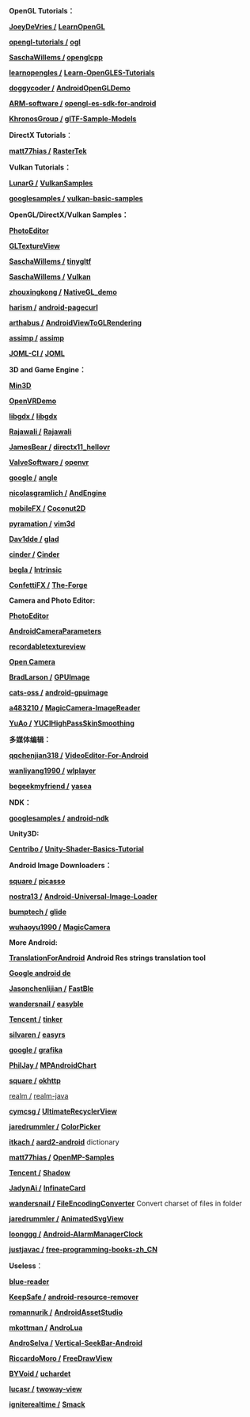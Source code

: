   
**OpenGL Tutorials：**

[**JoeyDeVries /**](https://github.com/JoeyDeVries/LearnOpenGL) [](https://github.com/JoeyDeVries/LearnOpenGL) [**LearnOpenGL**](https://github.com/JoeyDeVries/LearnOpenGL)

[**opengl-tutorials /**](https://github.com/opengl-tutorials/ogl) [](https://github.com/opengl-tutorials/ogl) [**ogl**](https://github.com/opengl-tutorials/ogl)

**[SaschaWillems /](https://github.com/SaschaWillems/openglcpp) [](https://github.com/SaschaWillems/openglcpp) [openglcpp](https://github.com/SaschaWillems/openglcpp)**

[**learnopengles /**](https://github.com/learnopengles/Learn-OpenGLES-Tutorials) [](https://github.com/learnopengles/Learn-OpenGLES-Tutorials) [**Learn-OpenGLES-Tutorials**](https://github.com/learnopengles/Learn-OpenGLES-Tutorials)

[**doggycoder /**](https://github.com/doggycoder/AndroidOpenGLDemo) [](https://github.com/doggycoder/AndroidOpenGLDemo) [**AndroidOpenGLDemo**](https://github.com/doggycoder/AndroidOpenGLDemo)

[**ARM-software /**](https://github.com/ARM-software/opengl-es-sdk-for-android) [](https://github.com/ARM-software/opengl-es-sdk-for-android) [**opengl-es-sdk-for-android**](https://github.com/ARM-software/opengl-es-sdk-for-android)

[**KhronosGroup /**](https://github.com/KhronosGroup/glTF-Sample-Models) [](https://github.com/KhronosGroup/glTF-Sample-Models) [**glTF-Sample-Models**](https://github.com/KhronosGroup/glTF-Sample-Models)

**DirectX Tutorials**：

[**matt77hias /**](https://github.com/matt77hias/RasterTek) [](https://github.com/matt77hias/RasterTek) [**RasterTek**](https://github.com/matt77hias/RasterTek)

**Vulkan Tutorials：**

[**LunarG /**](https://github.com/LunarG/VulkanSamples) [](https://github.com/LunarG/VulkanSamples) [**VulkanSamples**](https://github.com/LunarG/VulkanSamples)

[**googlesamples /**](https://github.com/googlesamples/vulkan-basic-samples) [](https://github.com/googlesamples/vulkan-basic-samples) [**vulkan-basic-samples**](https://github.com/googlesamples/vulkan-basic-samples)

**OpenGL/DirectX/Vulkan Samples：**

**[PhotoEditor](https://github.com/zoozooll/PhotoEditor)**

**[GLTextureView](https://github.com/zoozooll/GLTextureView)**

[**SaschaWillems /**](https://github.com/SaschaWillems/tinygltf) [](https://github.com/SaschaWillems/tinygltf) [**tinygltf**](https://github.com/SaschaWillems/tinygltf)

[**SaschaWillems /**](https://github.com/SaschaWillems/Vulkan) [](https://github.com/SaschaWillems/Vulkan) [**Vulkan**](https://github.com/SaschaWillems/Vulkan)

[**zhouxingkong /**](https://github.com/zhouxingkong/NativeGL_demo) [](https://github.com/zhouxingkong/NativeGL_demo) [**NativeGL_demo**](https://github.com/zhouxingkong/NativeGL_demo)

[**harism /**](https://github.com/harism/android-pagecurl) [](https://github.com/harism/android-pagecurl) [**android-pagecurl**](https://github.com/harism/android-pagecurl)

[**arthabus /**](https://github.com/arthabus/AndroidViewToGLRendering) [](https://github.com/arthabus/AndroidViewToGLRendering) [**AndroidViewToGLRendering**](https://github.com/arthabus/AndroidViewToGLRendering)

[**assimp /**](https://github.com/assimp/assimp) [](https://github.com/assimp/assimp) [**assimp**](https://github.com/assimp/assimp)

[**JOML-CI /**](https://github.com/JOML-CI/JOML) [](https://github.com/JOML-CI/JOML) [**JOML**](https://github.com/JOML-CI/JOML)

**3D and Game Engine：**

**[Min3D](https://github.com/zoozooll/Min3D)**

**[OpenVRDemo](https://github.com/zoozooll/OpenVRDemo)**

[**libgdx /**](https://github.com/libgdx/libgdx) [](https://github.com/libgdx/libgdx) [**libgdx**](https://github.com/libgdx/libgdx)

[**Rajawali /**](https://github.com/Rajawali/Rajawali) [](https://github.com/Rajawali/Rajawali) [**Rajawali**](https://github.com/Rajawali/Rajawali)

[**JamesBear /**](https://github.com/JamesBear/directx11_hellovr) [](https://github.com/JamesBear/directx11_hellovr) [**directx11_hellovr**](https://github.com/JamesBear/directx11_hellovr)

[**ValveSoftware /**](https://github.com/ValveSoftware/openvr) [](https://github.com/ValveSoftware/openvr) [**openvr**](https://github.com/ValveSoftware/openvr)

[**google /**](https://github.com/google/angle) [](https://github.com/google/angle) [**angle**](https://github.com/google/angle)

[**nicolasgramlich /**](https://github.com/nicolasgramlich/AndEngine) [](https://github.com/nicolasgramlich/AndEngine) [**AndEngine**](https://github.com/nicolasgramlich/AndEngine)

[**mobileFX /**](https://github.com/mobileFX/Coconut2D) [](https://github.com/mobileFX/Coconut2D) [**Coconut2D**](https://github.com/mobileFX/Coconut2D)

[**pyramation /**](https://github.com/pyramation/vim3d) [](https://github.com/pyramation/vim3d) [**vim3d**](https://github.com/pyramation/vim3d)

[**Dav1dde /**](https://github.com/Dav1dde/glad) [](https://github.com/Dav1dde/glad) [**glad**](https://github.com/Dav1dde/glad)

[**cinder /**](https://github.com/cinder/Cinder) [](https://github.com/cinder/Cinder) [**Cinder**](https://github.com/cinder/Cinder)

[**begla /**](https://github.com/begla/Intrinsic) [](https://github.com/begla/Intrinsic) [**Intrinsic**](https://github.com/begla/Intrinsic)

[**ConfettiFX /**](https://github.com/ConfettiFX/The-Forge) [](https://github.com/ConfettiFX/The-Forge) [**The-Forge**](https://github.com/ConfettiFX/The-Forge)

**Camera and Photo Editor:**

**[PhotoEditor](https://github.com/zoozooll/PhotoEditor)**

**[AndroidCameraParameters](https://github.com/zoozooll/AndroidCameraParameters)**

**[recordabletextureview](https://github.com/zoozooll/recordabletextureview)**

**[Open Camera](https://sourceforge.net/p/opencamera/code/ci/master/tree/)**

[**BradLarson /**](https://github.com/BradLarson/GPUImage) [](https://github.com/BradLarson/GPUImage) [**GPUImage**](https://github.com/BradLarson/GPUImage)

[**cats-oss /**](https://github.com/cats-oss/android-gpuimage) [](https://github.com/cats-oss/android-gpuimage) [**android-gpuimage**](https://github.com/cats-oss/android-gpuimage)

[**a483210 /**](https://github.com/a483210/MagicCamera-ImageReader) [](https://github.com/a483210/MagicCamera-ImageReader) [**MagicCamera-ImageReader**](https://github.com/a483210/MagicCamera-ImageReader)

[**YuAo /**](https://github.com/YuAo/YUCIHighPassSkinSmoothing) [](https://github.com/YuAo/YUCIHighPassSkinSmoothing) [**YUCIHighPassSkinSmoothing**](https://github.com/YuAo/YUCIHighPassSkinSmoothing)

**多媒体编辑：**

[**qqchenjian318 /**](https://github.com/qqchenjian318/VideoEditor-For-Android) [](https://github.com/qqchenjian318/VideoEditor-For-Android) [**VideoEditor-For-Android**](https://github.com/qqchenjian318/VideoEditor-For-Android)

[**wanliyang1990 /**](https://github.com/wanliyang1990/wlplayer) [](https://github.com/wanliyang1990/wlplayer) [**wlplayer**](https://github.com/wanliyang1990/wlplayer)

[**begeekmyfriend /**](https://github.com/begeekmyfriend/yasea) [](https://github.com/begeekmyfriend/yasea) [**yasea**](https://github.com/begeekmyfriend/yasea)

**NDK：**

[**googlesamples /**](https://github.com/googlesamples/android-ndk) [](https://github.com/googlesamples/android-ndk) [**android-ndk**](https://github.com/googlesamples/android-ndk)

**Unity3D:**

[**Centribo /**](https://github.com/Centribo/Unity-Shader-Basics-Tutorial) [](https://github.com/Centribo/Unity-Shader-Basics-Tutorial) [**Unity-Shader-Basics-Tutorial**](https://github.com/Centribo/Unity-Shader-Basics-Tutorial)

**Android Image Downloaders：**

[**square /**](https://github.com/square/picasso) [](https://github.com/square/picasso) [**picasso**](https://github.com/square/picasso)

[**nostra13 /**](https://github.com/nostra13/Android-Universal-Image-Loader) [](https://github.com/nostra13/Android-Universal-Image-Loader) [**Android-Universal-Image-Loader**](https://github.com/nostra13/Android-Universal-Image-Loader)

[**bumptech /**](https://github.com/bumptech/glide) [](https://github.com/bumptech/glide) [**glide**](https://github.com/bumptech/glide)

[**wuhaoyu1990 /**](https://github.com/wuhaoyu1990/MagicCamera) [](https://github.com/wuhaoyu1990/MagicCamera) [**MagicCamera**](https://github.com/wuhaoyu1990/MagicCamera)

**More Android:**

**[TranslationForAndroid](https://github.com/zoozooll/TranslationForAndroid)** **Android Res strings translation tool**

**[Google android de](https://android.googlesource.com/platform/development.git)**

[**Jasonchenlijian /**](https://github.com/Jasonchenlijian/FastBle) [](https://github.com/Jasonchenlijian/FastBle) [**FastBle**](https://github.com/Jasonchenlijian/FastBle)

[**wandersnail /**](https://github.com/wandersnail/easyble) [](https://github.com/wandersnail/easyble) [**easyble**](https://github.com/wandersnail/easyble)

[**Tencent /**](https://github.com/Tencent/tinker) [](https://github.com/Tencent/tinker) [**tinker**](https://github.com/Tencent/tinker)

[**silvaren /**](https://github.com/silvaren/easyrs) [](https://github.com/silvaren/easyrs) [**easyrs**](https://github.com/silvaren/easyrs)

[**google /**](https://github.com/google/grafika) [](https://github.com/google/grafika) [**grafika**](https://github.com/google/grafika)

[**PhilJay /**](https://github.com/PhilJay/MPAndroidChart) [](https://github.com/PhilJay/MPAndroidChart) [**MPAndroidChart**](https://github.com/PhilJay/MPAndroidChart)

[**square /**](https://github.com/square/okhttp) [](https://github.com/square/okhttp) [**okhttp**](https://github.com/square/okhttp)

[realm /](https://github.com/realm/realm-java) [](https://github.com/realm/realm-java) [realm-java](https://github.com/realm/realm-java)

[**cymcsg /**](https://github.com/cymcsg/UltimateRecyclerView) [](https://github.com/cymcsg/UltimateRecyclerView) [**UltimateRecyclerView**](https://github.com/cymcsg/UltimateRecyclerView)

[**jaredrummler /**](https://github.com/jaredrummler/ColorPicker) [](https://github.com/jaredrummler/ColorPicker) [**ColorPicker**](https://github.com/jaredrummler/ColorPicker)

[**itkach /**](https://github.com/itkach/aard2-android) [](https://github.com/itkach/aard2-android) [**aard2-android**](https://github.com/itkach/aard2-android)  dictionary

[**matt77hias /**](https://github.com/matt77hias/OpenMP-Samples) [](https://github.com/matt77hias/OpenMP-Samples) [**OpenMP-Samples**](https://github.com/matt77hias/OpenMP-Samples)

[**Tencent /**](https://github.com/Tencent/Shadow) [](https://github.com/Tencent/Shadow) [**Shadow**](https://github.com/Tencent/Shadow)

[**JadynAi /**](https://github.com/JadynAi/InfinateCard) [](https://github.com/JadynAi/InfinateCard) [**InfinateCard**](https://github.com/JadynAi/InfinateCard)

[**wandersnail /**](https://github.com/wandersnail/FileEncodingConverter) [](https://github.com/wandersnail/FileEncodingConverter) [**FileEncodingConverter**](https://github.com/wandersnail/FileEncodingConverter) Convert charset of files in folder

[**jaredrummler /**](https://github.com/jaredrummler/AnimatedSvgView) [](https://github.com/jaredrummler/AnimatedSvgView) [**AnimatedSvgView**](https://github.com/jaredrummler/AnimatedSvgView)

[**loonggg /**](https://github.com/loonggg/Android-AlarmManagerClock) [](https://github.com/loonggg/Android-AlarmManagerClock) [**Android-AlarmManagerClock**](https://github.com/loonggg/Android-AlarmManagerClock)

[**justjavac /**](https://github.com/justjavac/free-programming-books-zh_CN) [](https://github.com/justjavac/free-programming-books-zh_CN) [**free-programming-books-zh_CN**](https://github.com/justjavac/free-programming-books-zh_CN)

**Useless**：

**[blue-reader](https://github.com/zoozooll/blue-reader)**

[**KeepSafe /**](https://github.com/KeepSafe/android-resource-remover) [](https://github.com/KeepSafe/android-resource-remover) [**android-resource-remover**](https://github.com/KeepSafe/android-resource-remover)

[**romannurik /**](https://github.com/romannurik/AndroidAssetStudio) [](https://github.com/romannurik/AndroidAssetStudio) [**AndroidAssetStudio**](https://github.com/romannurik/AndroidAssetStudio)

[**mkottman /**](https://github.com/mkottman/AndroLua) [](https://github.com/mkottman/AndroLua) [**AndroLua**](https://github.com/mkottman/AndroLua)

[**AndroSelva /**](https://github.com/AndroSelva/Vertical-SeekBar-Android) [](https://github.com/AndroSelva/Vertical-SeekBar-Android) [**Vertical-SeekBar-Android**](https://github.com/AndroSelva/Vertical-SeekBar-Android)

[**RiccardoMoro /**](https://github.com/RiccardoMoro/FreeDrawView) [](https://github.com/RiccardoMoro/FreeDrawView) [**FreeDrawView**](https://github.com/RiccardoMoro/FreeDrawView)

[**BYVoid /**](https://github.com/BYVoid/uchardet) [](https://github.com/BYVoid/uchardet) [**uchardet**](https://github.com/BYVoid/uchardet)

[**lucasr /**](https://github.com/lucasr/twoway-view) [](https://github.com/lucasr/twoway-view) [**twoway-view**](https://github.com/lucasr/twoway-view)

[**igniterealtime /**](https://github.com/igniterealtime/Smack) [](https://github.com/igniterealtime/Smack) [**Smack**](https://github.com/igniterealtime/Smack)

<!--stackedit_data:
eyJoaXN0b3J5IjpbMTg4MDA0NjczMl19
-->